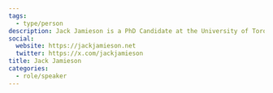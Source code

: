 ```yaml
---
tags:
  - type/person
description: Jack Jamieson is a PhD Candidate at the University of Toronto’s Faculty of Information. His research is concerned with values, labour, and interoperability in emerging Web technologies.
social:
  website: https://jackjamieson.net
  twitter: https://x.com/jackjamieson
title: Jack Jamieson
categories:
  - role/speaker
---
```


